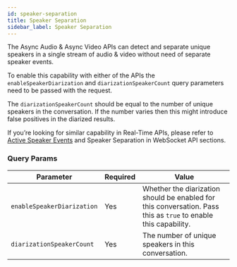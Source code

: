 ```yaml
---
id: speaker-separation
title: Speaker Separation
sidebar_label: Speaker Separation
---
```


The Async Audio & Async Video APIs can detect and separate unique speakers in a single stream of audio & video without need of separate speaker events.

To enable this capability with either of the APIs the `enableSpeakerDiarization` and `diarizationSpeakerCount` query parameters need to be passed with the request.

The `diarizationSpeakerCount` should be equal to the number of unique speakers in the conversation. If the number varies then this might introduce false positives in the diarized results.

If you’re looking for similar capability in Real-Time APIs, please refer to [Active Speaker Events](/docs/javascript-sdk/code-snippets/active-speaker-events) and Speaker Separation in WebSocket API sections.

### Query Params

Parameter | Required | Value
--------- | --------- | -------
```enableSpeakerDiarization``` | Yes | Whether the diarization should be enabled for this conversation. Pass this as `true` to enable this capability.
```diarizationSpeakerCount``` | Yes | The number of unique speakers in this conversation.
